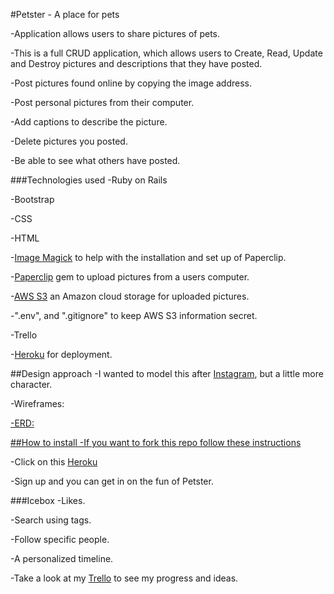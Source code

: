 #Petster - A place for pets

-Application allows users to share pictures of pets.

-This is a full CRUD application, which allows users to Create, Read, Update and Destroy pictures and descriptions that they have posted.

-Post pictures found online by copying the image address.

-Post personal pictures from their computer.

-Add captions to describe the picture.

-Delete pictures you posted.

-Be able to see what others have posted.

###Technologies used
-Ruby on Rails

-Bootstrap

-CSS

-HTML

-<a href="http://robmclarty.com/blog/how-to-install-image-magick-and-setup-paperclip">Image Magick</a> to help with the installation and set up of Paperclip.

-<a href="https://github.com/thoughtbot/paperclip">Paperclip</a> gem to upload pictures from a users computer.

-<a href="https://aws.amazon.com/s3/?sc_channel=PS&sc_campaign=acquisition_US&sc_publisher=google&sc_medium=s3_b&sc_content=s3_e_test&sc_detail=aws%20s3&sc_category=s3&sc_segment=85675220562&sc_matchtype=e&sc_country=US&s_kwcid=AL!4422!3!85675220562!e!!g!!aws%20s3&ef_id=Vl4XkgAABcyWprlF:20160226014851:s">AWS S3</a> an Amazon cloud storage for uploaded pictures.

-".env", and ".gitignore" to keep AWS S3 information secret.

-Trello

-<a href="https://www.heroku.com/">Heroku</a> for deployment.


##Design approach
-I wanted to model this after <a href="https://www.instagram.com/">Instagram</a>, but a little more character.

-Wireframes:
<a href="http://i.imgur.com/edbS5El.jpg">
<a href="http://i.imgur.com/Lz1NCTz.jpg">
<a href="http://i.imgur.com/mON330T.jpg">

-ERD:
<a href="http://i.imgur.com/8LCJ393.jpg">

##How to install
-If you want to fork this repo follow these<a href="https://help.github.com/articles/fork-a-repo/"> instructions</a>

-Click on this <a href="https://stark-ridge-55555.herokuapp.com/about">Heroku</a>

-Sign up and you can get in on the fun of Petster.

###Icebox
-Likes.

-Search using tags.

-Follow specific people.

-A personalized timeline.

-Take a look at my 
<a href ="https://trello.com/b/gyhMlRtg/project2-petster-app">Trello</a> to see my progress and ideas.
